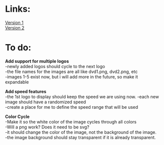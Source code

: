 # Links:  
[Version 1](https://ev-bro.github.io/gpt-html/DVD2/dvd.html)  
[Version 2](https://ev-bro.github.io/gpt-html/DVD2/dvd2.html)  

# To do:
**Add support for multiple logos**  
-newly added logos should cycle to the next logo  
-the file names for the images are all like dvd1.png, dvd2.png, etc  
-images 1-5 exist now, but i will add more in the future, so make it expandable  

**Add speed features**  
-the 1st logo to display should keep the speed we are using now. 
-each new image should have a randomized speed  
-create a place for me to define the speed range that will be used  

**Color Cycle**  
-Make it so the white color of the image cycles through all colors  
-Will a png work? Does it need to be svg?  
-it should change the color of the image, not the background of the image.  
-the image background should stay transparent if it is already transparent.  
